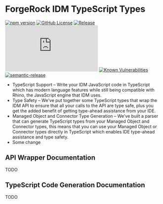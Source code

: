 # ForgeRock IDM TypeScript Types
[![npm version](https://img.shields.io/npm/v/@pearj/idm-ts-types.svg?style=flat)](https://www.npmjs.com/package/@pearj/idm-ts-types)
[![GitHub License](https://img.shields.io/github/license/pearj/idm-ts-types.svg)](https://github.com/pearj/idm-ts-types/blob/master/LICENSE)
[![Release](https://github.com/pearj/idm-ts-types/actions/workflows/release.yml/badge.svg)](https://github.com/pearj/idm-ts-types/actions/workflows/release.yml)
[![type-coverage](https://img.shields.io/badge/dynamic/json.svg?label=type-coverage&prefix=%E2%89%A5&suffix=%&query=$.typeCoverage.atLeast&uri=https%3A%2F%2Fraw.githubusercontent.com%2Fpearj%2Fidm-ts-types%2Fmaster%2Fpackage.json)](https://github.com/plantain-00/type-coverage)
[![Known Vulnerabilities](https://snyk.io/test/github/pearj/idm-ts-types/badge.svg?targetFile=package.json)](https://snyk.io/test/github/pearj/idm-ts-types?targetFile=package.json)
[![semantic-release](https://img.shields.io/badge/%20%20%F0%9F%93%A6%F0%9F%9A%80-semantic--release-e10079.svg)](https://github.com/semantic-release/semantic-release)
* TypeScript Support – Write your IDM JavaScript code in TypeScript which has modern language features while still being compatible with Rhino, the JavaScript engine that IDM uses.
* Type Safety – We've put together some TypeScript types that wrap the IDM API to ensure that all your calls to the API are type safe, plus you get the added benefit of getting type-ahead assistance from your IDE.
* Managed Object and Connector Type Generation – We've built a parser that can generate TypeScript types from your Managed Object and Connector types, this means that you can use your Managed Object or Connector types directly in TypeScript which enables IDE type-ahead assistance and type safety.
* Some change

## API Wrapper Documentation
TODO

## TypeScript Code Generation Documentation
TODO